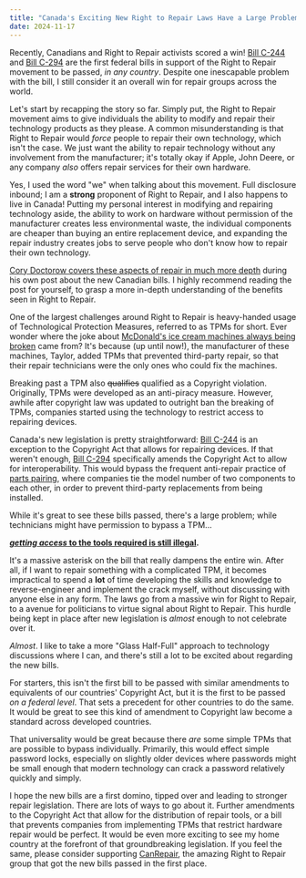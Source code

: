 ```yaml
---
title: "Canada's Exciting New Right to Repair Laws Have a Large Problem"
date: 2024-11-17
---
```

Recently, Canadians and Right to Repair activists scored a win! [Bill C-244](https://www.parl.ca/legisinfo/en/bill/44-1/c-244?view=progress) and [Bill C-294](https://www.parl.ca/legisinfo/en/bill/44-1/c-294?view=details) are the first federal bills in support of the Right to Repair movement to be passed, *in any country*. Despite one inescapable problem with the bill, I still consider it an overall win for repair groups across the world.

Let's start by recapping the story so far. Simply put, the Right to Repair movement aims to give individuals the ability to modify and repair their technology products as they please. A common misunderstanding is that Right to Repair would *force* people to repair their own technology, which isn't the case. We just want the ability to repair technology without any involvement from the manufacturer; it's totally okay if Apple, John Deere, or any company *also* offers repair services for their own hardware. 

Yes, I used the word "we" when talking about this movement. Full disclosure inbound; I am a **strong** proponent of Right to Repair, and I also happens to live in Canada! Putting my personal interest in modifying and repairing technology aside, the ability to work on hardware without permission of the manufacturer creates less environmental waste, the individual components are cheaper than buying an entire replacement device, and expanding the repair industry creates jobs to serve people who don't know how to repair their own technology. 

[Cory Doctorow covers these aspects of repair in much more depth](https://pluralistic.net/2024/11/15/radical-extremists/) during his own post about the new Canadian bills. I highly recommend reading the post for yourself, to grasp a more in-depth understanding of the benefits seen in Right to Repair.

One of the largest challenges around Right to Repair is heavy-handed usage of Technological Protection Measures, referred to as TPMs for short. Ever wonder where the joke about [McDonald's ice cream machines always being broken](https://www.theverge.com/2024/10/25/24279371/mcdonalds-ice-cream-machines-right-to-repair-copyright) came from? It's because (up until now!), the manufacturer of these machines, Taylor, added TPMs that prevented third-party repair, so that their repair technicians were the only ones who could fix the machines.

Breaking past a TPM also ~~qualifies~~ qualified as a Copyright violation. Originally, TPMs were developed as an anti-piracy measure. However, awhile after copyright law was updated to outright ban the breaking of TPMs, companies started using the technology to restrict access to repairing devices.

Canada's new legislation is pretty straightforward: [Bill C-244](https://www.parl.ca/legisinfo/en/bill/44-1/c-244?view=progress) is an exception to the Copyright Act that allows for repairing devices. If that weren't enough, [Bill C-294](https://www.parl.ca/legisinfo/en/bill/44-1/c-294?view=details) specifically amends the Copyright Act to allow for interoperability. This would bypass the frequent anti-repair practice of [parts pairing](https://www.ifixit.com/News/69320/how-parts-pairing-kills-independent-repair), where companies tie the model number of two components to each other, in order to prevent third-party replacements from being installed.

While it's great to see these bills passed, there's a large problem; while technicians might have permission to bypass a TPM...

**[*getting access* to the tools required is still illegal](https://www.theregister.com/2024/11/12/canada_right_to_repair/).**

It's a massive asterisk on the bill that really dampens the entire win. After all, if I want to repair something with a complicated TPM, it becomes impractical to spend a **lot** of time developing the skills and knowledge to reverse-engineer and implement the crack myself, without discussing with anyone else in any form. The laws go from a massive win for Right to Repair, to a avenue for politicians to virtue signal about Right to Repair. This hurdle being kept in place after new legislation is *almost* enough to not celebrate over it.

*Almost*. I like to take a more "Glass Half-Full" approach to technology discussions where I can, and there's still a lot to be excited about regarding the new bills. 

For starters, this isn't the first bill to be passed with similar amendments to equivalents of our countries' Copyright Act, but it is the first to be passed *on a federal level*. That sets a precedent for other countries to do the same. It would be great to see this kind of amendment to Copyright law become a standard across developed countries.

That universality would be great because there *are* some simple TPMs that are possible to bypass individually. Primarily, this would effect simple password locks, especially on slightly older devices where passwords might be small enough that modern technology can crack a password relatively quickly and simply.

I hope the new bills are a first domino, tipped over and leading to stronger repair legislation. There are lots of ways to go about it. Further amendments to the Copyright Act that allow for the distribution of repair tools, or a bill that prevents companies from implementing TPMs that restrict hardware repair would be perfect. It would be even more exciting to see my home country at the forefront of that groundbreaking legislation. If you feel the same, please consider supporting [CanRepair](https://www.canrepair.ca/), the amazing Right to Repair group that got the new bills passed in the first place.